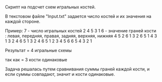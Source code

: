 Скрипт на подсчет схем игральных костей.

В текстовом файле "Input.txt" задается число костей и их значения на каждой стороне.

Пример:
7 - число игральных костей
2 4 5 3 1 6  - значение граней кости : левая, передняя, правая, задняя, верхняя, нижняя
4 5 2 6 1 3
2 6 5 1 4 3
1 3 2 4 6 5
1 3 2 4 6 5
1 2 3 4 5 6
6 5 4 3 2 1

Результат = 4 игральные схемы 

так как = 3 кости одинаковые

Задача решалась путем сравнивания суммы граней каждой кости, и если суммы совпадают, значит и кости одинаковые.


